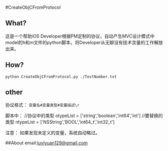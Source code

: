 #CreateObjCFromProtocol

## What?
这是一个帮助iOS Developer根据PM定制的协议，自动产生MVC设计模式中model的h和m文件的python脚本。将Developer从无聊没有技术含量的工作解放出来。

## How?
`python CreateObjCFromProtocol.py ./TestNumber.txt` 

## other
协议格式：
`变量名#变量类型#变量描述\r`

脚本中：
	//协议中的类型
	otypeList = ['string','boolean','int64','int']
	//要替换的类型
	ntypeList = ['NSString','BOOL','int64_t','int32_t']

注意：
如果发现未定义的变量，系统自动略过。

##About
	email:luyiyuan129@gmail.com


